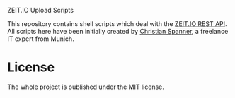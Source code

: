 ZEIT.IO Upload Scripts

This repository contains shell scripts which deal with the [ZEIT.IO REST API](https://zeit.io/api-docs/index.html).
All scripts here have been initially created by [Christian Spanner](https://www.xing.com/profile/Christian_Spanner2/cv), a freelance IT expert from Munich. 

# License 

The whole project is published under the MIT license. 

